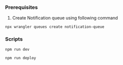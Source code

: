 ### Prerequisites
1. Create Notification queue using following command
```
npx wrangler queues create notification-queue
```

### Scripts


```
npm run dev
```

```
npm run deploy
```
